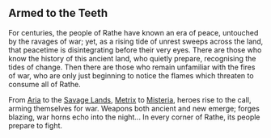 ## Armed to the Teeth

For centuries, the people of Rathe have known an era of peace, untouched by the ravages of war; yet, as a rising tide of unrest sweeps across the land, that peacetime is disintegrating before their very eyes. There are those who know the history of this ancient land, who quietly prepare, recognising the tides of change. Then there are those who remain unfamiliar with the fires of war, who are only just beginning to notice the flames which threaten to consume all of Rathe.

From [Aria](../continents/rathe/aria/aria.md) to the [Savage Lands](../continents/rathe/savage-lands/savage-lands.md), [Metrix](../continents/rathe/metrix/metrix.md) to [Misteria](../continents/rathe/misteria/misteria.md), heroes rise to the call, arming themselves for war. Weapons both ancient and new emerge; forges blazing, war horns echo into the night... In every corner of Rathe, its people prepare to fight.
